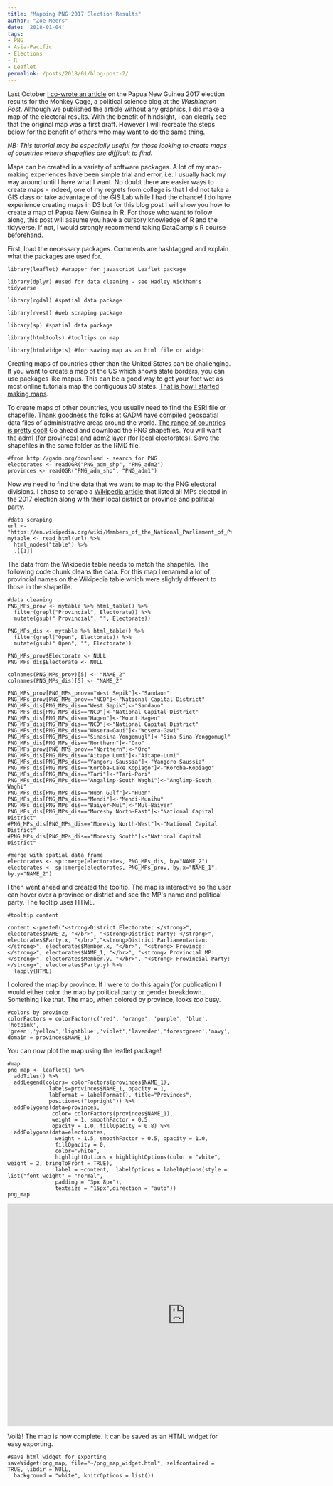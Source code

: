 ```yaml
---
title: "Mapping PNG 2017 Election Results"
author: "Zoe Meers"
date: '2018-01-04'
tags:
- PNG
- Asia-Pacific
- Elections
- R
- Leaflet
permalink: /posts/2018/01/blog-post-2/
---
```


Last October [I co-wrote an article](https://www.washingtonpost.com/news/monkey-cage/wp/2017/10/25/we-finally-know-the-results-of-papua-new-guineas-elections/?utm_term=.a1cc038a4649) on the Papua New Guinea 2017 election results for the Monkey Cage, a political science blog at the _Washington_ _Post_. Although we published the article without any graphics, I did make a map of the electoral results. With the benefit of hindsight, I can clearly see that the original map was a first draft. However I will recreate the steps below for the benefit of others who may want to do the same thing. 

_NB: This tutorial may be especially useful for those looking to create maps of countries where shapefiles are difficult to find._

Maps can be created in a variety of software packages. A lot of my map-making experiences have been simple trial and error, i.e. I usually hack my way around until I have what I want. No doubt there are easier ways to create maps - indeed, one of my regrets from college is that I did not take a GIS class or take advantage of the GIS Lab while I had the chance! I do have experience creating maps in D3 but for this blog post I will show you how to create a map of Papua New Guinea in R. For those who want to follow along, this post will assume you have a cursory knowledge of R and the tidyverse. If not, I would strongly recommend taking DataCamp's R course beforehand. 

First, load the necessary packages. Comments are hashtagged and explain what the packages are used for.

```
library(leaflet) #wrapper for javascript Leaflet package

library(dplyr) #used for data cleaning - see Hadley Wickham's tidyverse

library(rgdal) #spatial data package

library(rvest) #web scraping package

library(sp) #spatial data package

library(htmltools) #tooltips on map 

library(htmlwidgets) #for saving map as an html file or widget
```


Creating maps of countries other than the United States can be challenging. If you want to create a map of the US which shows state borders, you can use packages like mapus. This can be a good way to get your feet wet as most online tutorials map the contiguous 50 states. [That is how I started making maps](https://github.com/zmeers/SDS192-MP2-DataWrangling). 

To create maps of other countries, you usually need to find the ESRI file or shapefile. Thank goodness the folks at GADM have compiled geospatial data files of administrative areas around the world. [The range of countries is pretty cool!](http://gadm.org/country) Go ahead and download the PNG shapefiles. You will want the adm1 (for provinces) and adm2 layer (for local electorates). Save the shapefiles in the same folder as the RMD file. 

```
#from http://gadm.org/download - search for PNG
electorates <- readOGR("PNG_adm_shp", "PNG_adm2")
provinces <- readOGR("PNG_adm_shp", "PNG_adm1")
```

Now we need to find the data that we want to map to the PNG electoral divisions. I chose to scrape a [Wikipedia article](https://en.wikipedia.org/wiki/Members_of_the_National_Parliament_of_Papua_New_Guinea,_2017%E2%80%932022) that listed all MPs elected in the 2017 election along with their local district or province and political party. 


```
#data scraping
url <- "https://en.wikipedia.org/wiki/Members_of_the_National_Parliament_of_Papua_New_Guinea,_2017%E2%80%932022"
mytable <- read_html(url) %>% 
  html_nodes("table") %>% 
  .[[1]] 
```

The data from the Wikipedia table needs to match the shapefile. The following code chunk cleans the data. For this map I renamed a lot of provincial names on the Wikipedia table which were slightly different to those in the shapefile. 

```
#data cleaning
PNG_MPs_prov <- mytable %>% html_table() %>%
  filter(grepl("Provincial", Electorate)) %>%
  mutate(gsub(" Provincial", "", Electorate))

PNG_MPs_dis <- mytable %>% html_table() %>%
  filter(grepl("Open", Electorate)) %>%
  mutate(gsub(" Open", "", Electorate)) 

PNG_MPs_prov$Electorate <- NULL
PNG_MPs_dis$Electorate <- NULL

colnames(PNG_MPs_prov)[5] <- "NAME_2"
colnames(PNG_MPs_dis)[5] <- "NAME_2"

PNG_MPs_prov[PNG_MPs_prov=="West Sepik"]<-"Sandaun"
PNG_MPs_prov[PNG_MPs_prov=="NCD"]<-"National Capital District"
PNG_MPs_dis[PNG_MPs_dis=="West Sepik"]<-"Sandaun"
PNG_MPs_dis[PNG_MPs_dis=="NCD"]<-"National Capital District"
PNG_MPs_dis[PNG_MPs_dis=="Hagen"]<-"Mount Hagen"
PNG_MPs_dis[PNG_MPs_dis=="NCD"]<-"National Capital District"
PNG_MPs_dis[PNG_MPs_dis=="Wosera-Gaui"]<-"Wosera-Gawi"
PNG_MPs_dis[PNG_MPs_dis=="Sinasina-Yongomugl"]<-"Sina Sina-Yonggomugl"
PNG_MPs_dis[PNG_MPs_dis=="Northern"]<-"Oro"
PNG_MPs_prov[PNG_MPs_prov=="Northern"]<-"Oro"
PNG_MPs_dis[PNG_MPs_dis=="Aitape Lumi"]<-"Aitape-Lumi"
PNG_MPs_dis[PNG_MPs_dis=="Yangoru-Saussia"]<-"Yangoro-Saussia"
PNG_MPs_dis[PNG_MPs_dis=="Koroba-Lake Kopiago"]<-"Koroba-Kopiago"
PNG_MPs_dis[PNG_MPs_dis=="Tari"]<-"Tari-Pori"
PNG_MPs_dis[PNG_MPs_dis=="Angalimp-South Waghi"]<-"Anglimp-South Waghi"
PNG_MPs_dis[PNG_MPs_dis=="Huon Gulf"]<-"Huon"
PNG_MPs_dis[PNG_MPs_dis=="Mendi"]<-"Mendi-Munihu"
PNG_MPs_dis[PNG_MPs_dis=="Baiyer-Mul"]<-"Mul-Baiyer"
PNG_MPs_dis[PNG_MPs_dis=="Moresby North-East"]<-"National Capital District"
#PNG_MPs_dis[PNG_MPs_dis=="Moresby North-West"]<-"National Capital District"
#PNG_MPs_dis[PNG_MPs_dis=="Moresby South"]<-"National Capital District"

#merge with spatial data frame
electorates <- sp::merge(electorates, PNG_MPs_dis, by="NAME_2")
electorates <- sp::merge(electorates, PNG_MPs_prov, by.x="NAME_1", by.y="NAME_2")
```

I then went ahead and created the tooltip. The map is interactive so the user can hover over a province or district and see the MP's name and political party. The tooltip uses HTML. 

```
#tooltip content

content <-paste0("<strong>District Electorate: </strong>", electorates$NAME_2, "</br>", "<strong>District Party: </strong>", electorates$Party.x, "</br>","<strong>District Parliamentarian: </strong>", electorates$Member.x, "</br>", "<strong> Province: </strong>", electorates$NAME_1, "</br>", "<strong> Provincial MP: </strong>", electorates$Member.y, "</br>", "<strong> Provincial Party: </strong>", electorates$Party.y) %>%
  lapply(HTML)
```

I colored the map by province. If I were to do this again (for publication) I would either color the map by political party or gender breakdown... Something like that. The map, when colored by province, looks _too_ busy.

```
#colors by province
colorFactors = colorFactor(c('red', 'orange', 'purple', 'blue', 'hotpink', 'green','yellow','lightblue','violet','lavender','forestgreen','navy','purple4','orangered1','skyblue1','mediumorchid','turquoise2','indianred3','lightskyblue','deeppink3','steelblue','darkslategray'),
domain = provinces$NAME_1)
```

You can now plot the map using the leaflet package!

```
#map
png_map <- leaflet() %>%
  addTiles() %>%
  addLegend(colors= colorFactors(provinces$NAME_1), 
             labels=provinces$NAME_1, opacity = 1, 
             labFormat = labelFormat(), title="Provinces",
             position=c("topright")) %>%
  addPolygons(data=provinces, 
              color= colorFactors(provinces$NAME_1), 
              weight = 1, smoothFactor = 0.5,
              opacity = 1.0, fillOpacity = 0.8) %>%
  addPolygons(data=electorates,  
               weight = 1.5, smoothFactor = 0.5, opacity = 1.0, 
               fillOpacity = 0, 
               color="white",
               highlightOptions = highlightOptions(color = "white", weight = 2, bringToFront = TRUE), 
               label = ~content,  labelOptions = labelOptions(style = list("font-weight" = "normal",
               padding = "3px 8px"), 
               textsize = "15px",direction = "auto"))
png_map
```

<iframe src="https://zmeers.github.io/png-map/png_map_widget.html" style="width:800px; height:500px;" frameborder="0"></iframe> 

Voilà! The map is now complete. It can be saved as an HTML widget for easy exporting. 

```
#save html widget for exporting
saveWidget(png_map, file="~/png_map_widget.html", selfcontained = TRUE, libdir = NULL,
  background = "white", knitrOptions = list())
```
